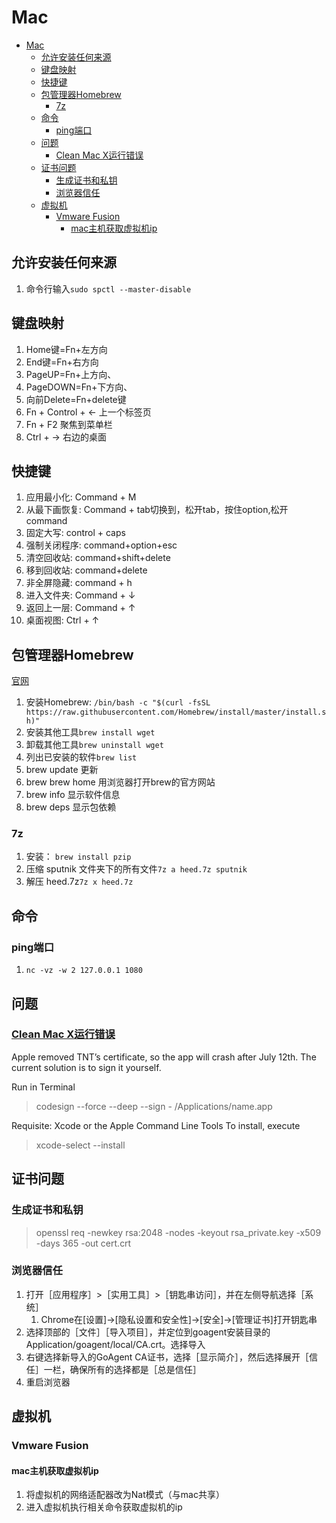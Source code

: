 # Mac

- [Mac](#mac)
  - [允许安装任何来源](#允许安装任何来源)
  - [键盘映射](#键盘映射)
  - [快捷键](#快捷键)
  - [包管理器Homebrew](#包管理器homebrew)
    - [7z](#7z)
  - [命令](#命令)
    - [ping端口](#ping端口)
  - [问题](#问题)
    - [Clean Mac X运行错误](#clean-mac-x运行错误)
  - [证书问题](#证书问题)
    - [生成证书和私钥](#生成证书和私钥)
    - [浏览器信任](#浏览器信任)
  - [虚拟机](#虚拟机)
    - [Vmware Fusion](#vmware-fusion)
      - [mac主机获取虚拟机ip](#mac主机获取虚拟机ip)


## 允许安装任何来源

1. 命令行输入`sudo spctl --master-disable`


## 键盘映射

1. Home键=Fn+左方向
2. End键=Fn+右方向
3. PageUP=Fn+上方向、
4. PageDOWN=Fn+下方向、
5. 向前Delete=Fn+delete键
6. Fn + Control + ← 上一个标签页
7. Fn + F2 聚焦到菜单栏
8. Ctrl + → 右边的桌面


## 快捷键

1. 应用最小化: Command + M
2. 从最下画恢复: Command + tab切换到，松开tab，按住option,松开command
3. 固定大写: control + caps
4. 强制关闭程序: command+option+esc
5. 清空回收站: command+shift+delete
6. 移到回收站: command+delete
7. 非全屏隐藏: command + h
8. 进入文件夹: Command + ↓ 
9. 返回上一层: Command + ↑ 
10. 桌面视图: Ctrl + ↑



## 包管理器Homebrew

[官网](https://brew.sh/index.html)

1. 安装Homebrew: `/bin/bash -c "$(curl -fsSL https://raw.githubusercontent.com/Homebrew/install/master/install.sh)"`
2. 安装其他工具`brew install wget`
3. 卸载其他工具`brew uninstall wget`
4. 列出已安装的软件`brew list`
5. brew update 更新
6. brew brew home 用浏览器打开brew的官方网站
7. brew info 显示软件信息
8. brew deps 显示包依赖

### 7z

1. 安装： `brew install pzip`
2. 压缩 sputnik 文件夹下的所有文件`7z a heed.7z sputnik`
3. 解压 heed.7z`7z x heed.7z`

## 命令

### ping端口

1. `nc -vz -w 2 127.0.0.1 1080`


## 问题

### [Clean Mac X运行错误](https://www.macbed.com/if-crashes-when-opening/)

Apple removed TNT’s certificate, so the app will crash after July 12th. The current solution is to sign it yourself.

Run in Terminal

> codesign --force --deep --sign - /Applications/name.app  

Requisite: Xcode or the Apple Command Line Tools
To install, execute

> xcode-select --install  

## 证书问题

### 生成证书和私钥

> openssl req -newkey rsa:2048 -nodes -keyout rsa_private.key -x509 -days 365 -out cert.crt

### 浏览器信任

1. 打开［应用程序］>［实用工具］>［钥匙串访问］，并在左侧导航选择［系统］
   1. Chrome在[设置]->[隐私设置和安全性]->[安全]->[管理证书]打开钥匙串
2. 选择顶部的［文件］［导入项目］，并定位到goagent安装目录的Application/goagent/local/CA.crt。选择导入
3. 右键选择新导入的GoAgent CA证书，选择［显示简介］，然后选择展开［信任］一栏，确保所有的选择都是［总是信任］
4. 重启浏览器

## 虚拟机

### Vmware Fusion

#### mac主机获取虚拟机ip

1. 将虚拟机的网络适配器改为Nat模式（与mac共享）
2. 进入虚拟机执行相关命令获取虚拟机的ip